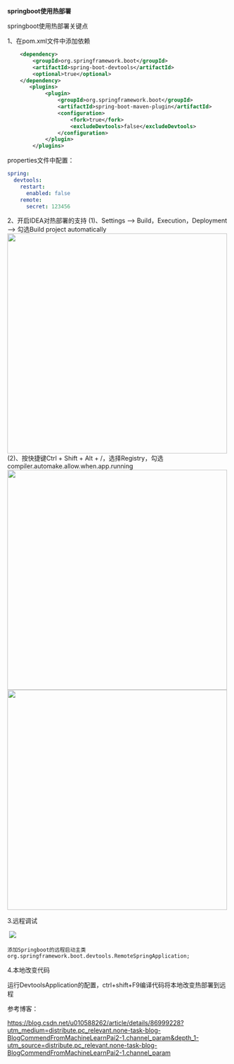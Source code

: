 **springboot使用热部署**

springboot使用热部署关键点

1、在pom.xml文件中添加依赖

```xml
    <dependency>
        <groupId>org.springframework.boot</groupId>
        <artifactId>spring-boot-devtools</artifactId>
        <optional>true</optional>
    </dependency>
       <plugins>
            <plugin>
                <groupId>org.springframework.boot</groupId>
                <artifactId>spring-boot-maven-plugin</artifactId>
                <configuration>
                    <fork>true</fork>
                    <excludeDevtools>false</excludeDevtools>
                </configuration>
            </plugin>
        </plugins>
```
   properties文件中配置：

```yaml
spring:
  devtools:
    restart:
      enabled: false
    remote:
      secret: 123456
```

2、开启IDEA对热部署的支持
    (1)、Settings --> Build，Execution，Deployment --> 勾选Build project automatically
    <img src="/images/Build project automatically.png" width="500px">
    (2)、按快捷键Ctrl + Shift + Alt + /，选择Registry，勾选compiler.automake.allow.when.app.running
    <img src="/images/Registry.png" width="500px">
    <img src="/images/compiler.automake.allow.when.app.running.png" width="500px">

3.远程调试

​    ![](/images/7.png)

```
添加Springboot的远程启动主类
org.springframework.boot.devtools.RemoteSpringApplication;
```

4.本地改变代码

运行DevtoolsApplication的配置，ctrl+shift+F9编译代码将本地改变热部署到远程

参考博客：

https://blog.csdn.net/u010588262/article/details/86999228?utm_medium=distribute.pc_relevant.none-task-blog-BlogCommendFromMachineLearnPai2-1.channel_param&depth_1-utm_source=distribute.pc_relevant.none-task-blog-BlogCommendFromMachineLearnPai2-1.channel_param